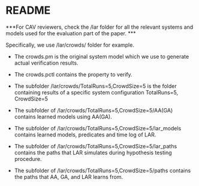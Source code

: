 # README #

***For CAV reviewers, check the /lar folder for all the relevant systems and models used for the evaluation part of the paper. ***

Specifically, we use /lar/crowds/ folder for example.
* The crowds.pm is the original system model which we use to generate actual verification results.

* The crowds.pctl contains the property to verify.

* The subfolder /lar/crowds/TotalRuns=5,CrowdSize=5 is the folder containing results of a specific system configuration TotalRuns=5, CrowdSize=5

* The subfolder of /lar/crowds/TotalRuns=5,CrowdSize=5/AA(GA) contains learned models using AA(GA).

* The subfolder of /lar/crowds/TotalRuns=5,CrowdSize=5/lar_models contains learned models, predicates and time log of LAR.

* The subfolder of /lar/crowds/TotalRuns=5,CrowdSize=5/lar_paths contains the paths that LAR simulates during hypothesis testing procedure.

* The subfolder of /lar/crowds/TotalRuns=5,CrowdSize=5/paths contains the paths that AA, GA, and LAR learns from.